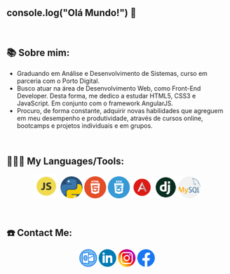 
## console.log("Olá Mundo!") :wave:

<p>&nbsp;</p>

## 📚 Sobre mim:

- Graduando em Análise e Desenvolvimento de Sistemas, curso em parceria com o Porto Digital.
- Busco atuar na área de Desenvolvimento Web, como Front-End Developer. Desta forma, me dedico a estudar HTML5, CSS3 e JavaScript. Em conjunto com o framework AngularJS.
- Procuro, de forma constante, adquirir novas habilidades que agreguem em meu desempenho e produtividade, através de cursos online, bootcamps e projetos individuais e em grupos.

<p>&nbsp;</p>

## 👨🏻‍💻 My Languages/Tools:

<div>
<p align="center">
<img src="https://github.com/Rennan-sbarros/rennan-sbarros/blob/main/Diversos/icon-js.png" alt="javascript" width="57" height="55"/> 
<img src="https://github.com/Rennan-sbarros/rennan-sbarros/blob/main/Diversos/icon-python.png" alt="python" width="50" height="50"/> 
<img src="https://github.com/Rennan-sbarros/rennan-sbarros/blob/main/Diversos/icon-html.png" alt="html" width="50" height="50"/> 
<img src="https://github.com/Rennan-sbarros/rennan-sbarros/blob/main/Diversos/icon-css.png" alt="css3" width="50" height="50"/> 
<img src="https://github.com/Rennan-sbarros/rennan-sbarros/blob/main/Diversos/icon-angular.png" alt="angular" width="50" height="50"/> 
<img src="https://github.com/Rennan-sbarros/rennan-sbarros/blob/main/Diversos/icon-django.png" alt="django" width="50" height="50"/> 
<img src="https://github.com/Rennan-sbarros/rennan-sbarros/blob/main/Diversos/icon-mysql.png" alt="mysql" width="50" height="50"/>
</div>

<p>&nbsp;</p>

## ☎️ Contact Me:

<p align="center">
<a href = "rennan_sbarros@hotmail.com"><img src="https://github.com/Rennan-sbarros/rennan-sbarros/blob/main/Diversos/icon-outlook.png" alt='outlook' height='40'></a>
<a href = https://www.linkedin.com/in/rennan-candido1/><img src="https://github.com/Rennan-sbarros/rennan-sbarros/blob/main/Diversos/icon-linkedlin.png" alt='linkedlin' height='40'></a>
<a href = https://www.instagram.com/rennan_candid0//><img src="https://github.com/Rennan-sbarros/rennan-sbarros/blob/main/Diversos/icon-instagram.png" alt='linkedin' height='40'></a>
<a href = https://www.facebook.com/rennan.candido.1//><img src="https://github.com/Rennan-sbarros/rennan-sbarros/blob/main/Diversos/icon-facebook.png" alt='facebook' height='40'></a>

